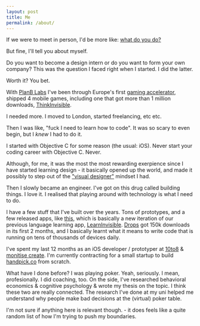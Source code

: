 ```yaml
---
layout: post
title: Me
permalink: /about/
---
```


If we were to meet in person, I'd be more like: [what do you do?](mailto:mark.szulyovszky@gmail.com)

But fine, I'll tell you about myself.

Do you want to become a design intern or do you want to form your own company?
This was the question I faced right when I started. I did the latter.

Worth it? You bet.

With [PlanB Labs](http://planblabs.net) I've been through Europe's first [gaming accelerator](http://gamefounders.com), shipped 4 mobile games, including one that got more than 1 million downloads, [ThinkInvisible](https://itunes.apple.com/gb/app/thinkinvisible-the-game/id527215803?mt=8).

I needed more. I moved to London, started freelancing, etc etc.

Then I was like, "fuck I need to learn how to code".
It was so scary to even begin, but I *knew* I had to do it.

I started with Objective C for some reason (the usual: iOS).
Never start your coding career with Objective C. Never.

Although, for me, it was the most the most rewarding exerpience since I have started learning design - it basically opened up the world, and made it possibly to step out of the ["visual designer"](https://www.behance.net/cognitivemark) mindset I had.

Then I slowly became an engineer. I've got on this drug called building things. I love it.
I realised that playing around with technology is what I need to do.

I have a few stuff that I've built over the years. Tons of prototypes, and a few released apps, like [this](http://precrastinator.com), which is basically a new iteration of our previous language learning app, [LearnInvisible](http://learninvisible.com).
[Drops](http://planblabs.net/drops) got 150k downloads in its first 2 months, and I basically learnt what it means to write code that is running on tens of thousands of devices daily.

I've spent my last 12 months as an iOS developer / prototyper at [10to8](http://10to8.com) & [monitise create](http://monitisecreate.com). I'm currently contracting for a small startup to build [handpick.co](http://www.handpick.co/) from scratch.

What have I done before?
I was playing poker. Yeah, seriously.
I mean, profesionally. I did coaching, too. 
On the side, I've researched behavioral economics & cognitive psychology & wrote my thesis on the topic. I think these two are really connected. The research I've done at my uni helped me understand why people make bad decisions at the (virtual) poker table.

I'm not sure if anything here is relevant though. - it does feels like a quite random list of how I'm trying to push my boundaries.